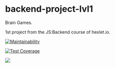 # backend-project-lvl1
Brain Games.

1st project from the JS:Backend course of hexlet.io.

[![Maintainability](https://api.codeclimate.com/v1/badges/a99a88d28ad37a79dbf6/maintainability)](https://codeclimate.com/github/codeclimate/codeclimate/maintainability)

[![Test Coverage](https://api.codeclimate.com/v1/badges/a99a88d28ad37a79dbf6/test_coverage)](https://codeclimate.com/github/codeclimate/codeclimate/test_coverage)

![](https://github.com/svezr/backend-project-lvl1/workflows/make_lint/badge.svg)
